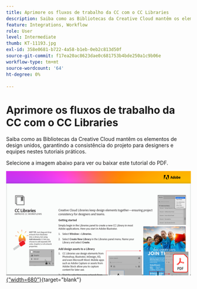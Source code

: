 ```yaml
---
title: Aprimore os fluxos de trabalho da CC com o CC Libraries
description: Saiba como as Bibliotecas da Creative Cloud mantêm os elementos de design unidos, garantindo a consistência do projeto para designers e equipes
feature: Integrations, Workflow
role: User
level: Intermediate
thumb: KT-11193.jpg
exl-id: 358e0681-b722-4a58-b1eb-0eb2c813d50f
source-git-commit: f17ea20ac8623dae0c681753b4bde250a1c9b06e
workflow-type: tm+mt
source-wordcount: '64'
ht-degree: 0%

---
```


# Aprimore os fluxos de trabalho da CC com o CC Libraries

Saiba como as Bibliotecas da Creative Cloud mantêm os elementos de design unidos, garantindo a consistência do projeto para designers e equipes nestes tutoriais práticos.

Selecione a imagem abaixo para ver ou baixar este tutorial do PDF.

[![Primeira imagem de página do tutorial](assets/Improveccworkflowswithcclibraries.png){”width=680”}](assets/ImproveCCWorkflowsCCLibraries.pdf){target="blank"}
